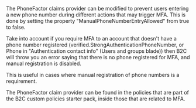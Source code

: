The PhoneFactor claims provider can be modified to prevent users entering a new phone number during different actions that may trigger MFA. This is done by setting the property "ManualPhoneNumberEntryAllowed" from true to false.

Take into account if you require MFA to an account that doesn't have a phone number registered (verified.StrongAuthenticationPhoneNumber, or Phone in "Authentication contact info" (Users and groups blade)) then B2C will throw you an error saying that there is no phone registered for MFA, and manual registration is disabled.

This is useful in cases where manual registration of phone numbers is a requirement.

The PhoneFactor claim provider can be found in the policies that are part of the B2C custom policies starter pack, inside those that are related to MFA.
